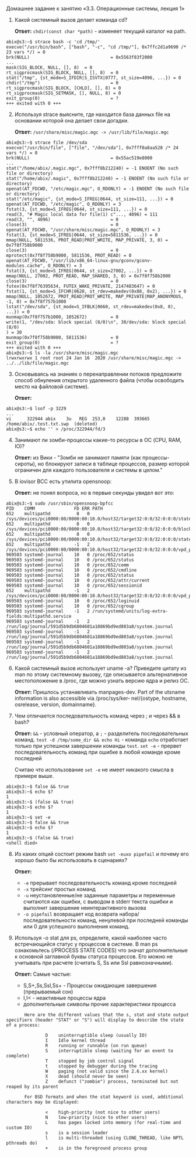 Домашнее задание к занятию «3.3. Операционные системы, лекция 1»

1. Какой системный вызов делает команда cd?

   **Ответ:** `chdir(const char *path)` - изменяет текущий каталог на path.
```shell
abix@s3:~$ strace bash -c 'cd /tmp/'
execve("/usr/bin/bash", ["bash", "-c", "cd /tmp/"], 0x7ffc2d1a9690 /* 23 vars */) = 0
brk(NULL)                               = 0x5563f83f2000
...
mask(SIG_BLOCK, NULL, [], 8)  = 0
rt_sigprocmask(SIG_BLOCK, NULL, [], 8)  = 0
stat("/tmp", {st_mode=S_IFDIR|S_ISVTX|0777, st_size=4096, ...}) = 0
chdir("/tmp")                           = 0
rt_sigprocmask(SIG_BLOCK, [CHLD], [], 8) = 0
rt_sigprocmask(SIG_SETMASK, [], NULL, 8) = 0
exit_group(0)                           = ?
+++ exited with 0 +++
```

2. Используя strace выясните, где находится база данных file на основании которой она делает свои догадки.

   **Ответ:** `/usr/share/misc/magic.mgc -> /usr/lib/file/magic.mgc`

```shell
abix@s3:~$ strace file /dev/sda
execve("/usr/bin/file", ["file", "/dev/sda"], 0x7fff0a8aa528 /* 24 vars */) = 0
brk(NULL)                               = 0x55ac519e8000
...
stat("/home/abix/.magic.mgc", 0x7fff8b212240) = -1 ENOENT (No such file or directory)
stat("/home/abix/.magic", 0x7fff8b212240) = -1 ENOENT (No such file or directory)
openat(AT_FDCWD, "/etc/magic.mgc", O_RDONLY) = -1 ENOENT (No such file or directory)
stat("/etc/magic", {st_mode=S_IFREG|0644, st_size=111, ...}) = 0
openat(AT_FDCWD, "/etc/magic", O_RDONLY) = 3
fstat(3, {st_mode=S_IFREG|0644, st_size=111, ...}) = 0
read(3, "# Magic local data for file(1) c"..., 4096) = 111
read(3, "", 4096)                       = 0
close(3)                                = 0
openat(AT_FDCWD, "/usr/share/misc/magic.mgc", O_RDONLY) = 3
fstat(3, {st_mode=S_IFREG|0644, st_size=5811536, ...}) = 0
mmap(NULL, 5811536, PROT_READ|PROT_WRITE, MAP_PRIVATE, 3, 0) = 0x7f8f758b9000
close(3)                                = 0
mprotect(0x7f8f758b9000, 5811536, PROT_READ) = 0
openat(AT_FDCWD, "/usr/lib/x86_64-linux-gnu/gconv/gconv-modules.cache", O_RDONLY) = 3
fstat(3, {st_mode=S_IFREG|0644, st_size=27002, ...}) = 0
mmap(NULL, 27002, PROT_READ, MAP_SHARED, 3, 0) = 0x7f8f758b2000
close(3)                                = 0
futex(0x7f8f76395634, FUTEX_WAKE_PRIVATE, 2147483647) = 0
fstat(1, {st_mode=S_IFCHR|0620, st_rdev=makedev(0x88, 0x2), ...}) = 0
mmap(NULL, 1052672, PROT_READ|PROT_WRITE, MAP_PRIVATE|MAP_ANONYMOUS, -1, 0) = 0x7f8f757b1000
lstat("/dev/sda", {st_mode=S_IFBLK|0660, st_rdev=makedev(0x8, 0), ...}) = 0
munmap(0x7f8f757b1000, 1052672)         = 0
write(1, "/dev/sda: block special (8/0)\n", 30/dev/sda: block special (8/0)
) = 30
munmap(0x7f8f758b9000, 5811536)         = 0
exit_group(0)                           = ?
+++ exited with 0 +++
abix@s3:~$ ls -la /usr/share/misc/magic.mgc
lrwxrwxrwx 1 root root 24 Jan 16  2020 /usr/share/misc/magic.mgc -> ../../lib/file/magic.mgc
```

3. Основываясь на знаниях о перенаправлении потоков предложите способ обнуления открытого удаленного файла (чтобы освободить место на файловой системе).

   **Ответ:**
```shell
abix@s3:~$ lsof -p 3229
...
vi      322944 abix    3u   REG  253,0    12288  393665 /home/abix/.test.txt.swp  (deleted)
abix@s3:~$ echo '' > /proc/322944/fd/3 
```

4. Занимают ли зомби-процессы какие-то ресурсы в ОС (CPU, RAM, IO)?

   **Ответ:** из Вики - "Зомби не занимают памяти (как процессы-сироты), но блокируют записи в таблице процессов, размер которой ограничен для каждого пользователя и системы в целом." 

5. В iovisor BCC есть утилита opensnoop:

   **Ответ:** не понял вопроса, но в первые секунды увидел вот это:
```shell
abix@s3:~$ sudo /usr/sbin/opensnoop-bpfcc
PID    COMM               FD ERR PATH
652    multipathd          8   0 /sys/devices/pci0000:00/0000:00:10.0/host32/target32:0:0/32:0:0:0/state
652    multipathd          8   0 /sys/devices/pci0000:00/0000:00:10.0/host32/target32:0:0/32:0:0:0/block/sda/size
652    multipathd          8   0 /sys/devices/pci0000:00/0000:00:10.0/host32/target32:0:0/32:0:0:0/state
652    multipathd         -1   2 /sys/devices/pci0000:00/0000:00:10.0/host32/target32:0:0/32:0:0:0/vpd_pg80
969503 systemd-journal    10   0 /proc/652/status
969503 systemd-journal    10   0 /proc/652/status
969503 systemd-journal    10   0 /proc/652/comm
969503 systemd-journal    10   0 /proc/652/cmdline
969503 systemd-journal    10   0 /proc/652/status
969503 systemd-journal    10   0 /proc/652/attr/current
969503 systemd-journal    10   0 /proc/652/sessionid
652    multipathd         -1   2 /sys/devices/pci0000:00/0000:00:10.0/host32/target32:0:0/32:0:0:0/vpd_pg83
969503 systemd-journal    10   0 /proc/652/loginuid
969503 systemd-journal    10   0 /proc/652/cgroup
969503 systemd-journal    -1   2 /run/systemd/units/log-extra-fields:multipathd.service
969503 systemd-journal    -1   2 /run/log/journal/591d5b9db6804601a18869bd9ed803a8/system.journal
969503 systemd-journal    -1   2 /run/log/journal/591d5b9db6804601a18869bd9ed803a8/system.journal
969503 systemd-journal    -1   2 /run/log/journal/591d5b9db6804601a18869bd9ed803a8/system.journal
969503 systemd-journal    -1   2 /run/log/journal/591d5b9db6804601a18869bd9ed803a8/system.journal
```

6. Какой системный вызов использует uname -a? Приведите цитату из man по этому системному вызову, где описывается альтернативное местоположение в /proc, где можно узнать версию ядра и релиз ОС. 

   **Ответ:** Пришлось устанавливать manpages-dev. Part of the utsname information is also accessible  via  /proc/sys/ker‐
nel/{ostype, hostname, osrelease, version, domainname}.

7. Чем отличается последовательность команд через ; и через && в bash?

   **Ответ:** `&&` - условный оператор, а `;` - разделитель последовательных команд. `test -d /tmp/some_dir && echo Hi` - команда `echo` отработает только при успешном завершении команды `test`. 
`set -e` - прервет последовательность команд при ошибке в любой команде кроме последней
   
   Считаю что использование `set -e` не имеет никакого смысла в примере выше.

```shell
abix@s3:~$ false && true
abix@s3:~$ echo $?
1
abix@s3:~$ (false && true)
abix@s3:~$ echo $?
1
abix@s3:~$ set -e
abix@s3:~$ false && true
abix@s3:~$ echo $?
1
abix@s3:~$ (false && true)
<shell died>
```

8. Из каких опций состоит режим bash `set -euxo pipefail` и почему его хорошо было бы использовать в сценариях?

   **Ответ:** 
   - `-e` прерывает последовательность команд кроме последней
   - `-x` трейсинг простых команд
   - `-u` неустановленные/не заданные параметры и переменные считаются как ошибки, с выводом в stderr текста ошибки и выполнит завершение неинтерактивного вызова
   - `-o pipefail` возвращает код возврата набора/последовательности команд, ненулевой при последней команды или 0 для успешного выполнения команд.
   
9. Используя -o stat для ps, определите, какой наиболее часто встречающийся статус у процессов в системе. В man ps ознакомьтесь (/PROCESS STATE CODES) что значат дополнительные к основной заглавной буквы статуса процессов. Его можно не учитывать при расчете (считать S, Ss или Ssl равнозначными).
   
   **Ответ:** Самые частые:
   - S,S+,Ss,Ssl,Ss+ - Процессы ожидающие завершения (прерываемый сон)
   - I,I< - неактивные процессы ядра
   - дополнительные символы прочие характеристики процесса

```
       Here are the different values that the s, stat and state output specifiers (header "STAT" or "S") will display to describe the state of a process:

               D    uninterruptible sleep (usually IO)
               I    Idle kernel thread
               R    running or runnable (on run queue)
               S    interruptible sleep (waiting for an event to complete)
               T    stopped by job control signal
               t    stopped by debugger during the tracing
               W    paging (not valid since the 2.6.xx kernel)
               X    dead (should never be seen)
               Z    defunct ("zombie") process, terminated but not reaped by its parent

       For BSD formats and when the stat keyword is used, additional characters may be displayed:

               <    high-priority (not nice to other users)
               N    low-priority (nice to other users)
               L    has pages locked into memory (for real-time and custom IO)
               s    is a session leader
               l    is multi-threaded (using CLONE_THREAD, like NPTL pthreads do)
               +    is in the foreground process group
```
